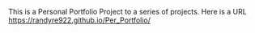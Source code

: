 This is a Personal Portfolio Project to a series of projects.
Here is a URL
https://randyre922.github.io/Per_Portfolio/
